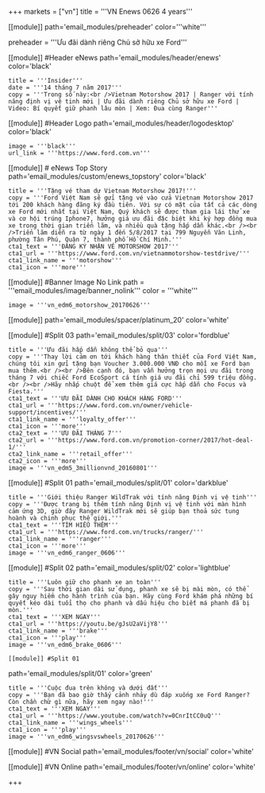 +++
markets = ["vn"]
title = '''VN Enews 0626 4 years'''


[[module]]
path='email_modules/preheader'
color='''white'''

preheader = '''Ưu đãi dành riêng Chủ sở hữu xe Ford'''

[[module]] #Header eNews
path='email_modules/header/enews'
color='black'

	title = '''Insider'''
	date = '''14 tháng 7 năm 2017'''
	copy = '''Trong số này:<br />Vietnam Motorshow 2017 | Ranger với tính năng định vị vệ tinh mới | Ưu đãi dành riêng Chủ sở hữu xe Ford | Video: Bí quyết giữ phanh lâu mòn | Xem: Đua cùng Ranger'''

[[module]] #Header Logo
path='email_modules/header/logodesktop'
color='black'

	image = '''black'''
	url_link = '''https://www.ford.com.vn'''

[[module]] # eNews Top Story
path='email_modules/custom/enews_topstory'
color='black'

	title = '''Tặng vé tham dự Vietnam Motorshow 2017!'''
	copy = '''Ford Việt Nam sẽ gửi tặng vé vào cửa Vietnam Motorshow 2017 tới 200 khách hàng đăng ký đầu tiên. Với sự có mặt của tất cả các dòng xe Ford mới nhất tại Việt Nam, Quý khách sẽ được tham gia lái thử xe và cơ hội trúng Iphone7, hưởng giá ưu đãi đặc biệt khi ký hợp đồng mua xe trong thời gian triển lãm, và nhiều quà tặng hấp dẫn khác.<br /><br />Triển lãm diễn ra từ ngày 1 đến 5/8/2017 tại 799 Nguyễn Văn Linh, phường Tân Phú, Quận 7, thành phố Hồ Chí Minh.'''
	cta1_text = '''ĐĂNG KÝ NHẬN VÉ MOTORSHOW 2017'''
	cta1_url = '''https://www.ford.com.vn/vietnammotorshow-testdrive/'''
	cta1_link_name = '''motorshow'''
	cta1_icon = '''more'''

[[module]] #Banner Image No Link
path = '''email_modules/image/banner_nolink'''
color = '''white'''

	image = '''vn_edm6_motorshow_20170626'''

[[module]]
path='email_modules/spacer/platinum_20'
color='white'

[[module]] #Split 03
path='email_modules/split/03'
color='fordblue'

	title = '''Ưu đãi hấp dẫn không thể bỏ qua'''
	copy = '''Thay lời cảm ơn tới khách hàng thân thiết của Ford Việt Nam, chúng tôi xin gửi tặng bạn Voucher 3.000.000 VNĐ cho mỗi xe Ford bạn mua thêm.<br /><br />Bên cạnh đó, bạn vẫn hưởng trọn mọi ưu đãi trong tháng 7 với chiếc Ford EcoSport cá tính giá ưu đãi chỉ 599 triệu đồng.<br /><br />Hãy nhấp chuột để xem thêm giá cực hấp dẫn cho Focus và Fiesta.'''
	cta1_text = '''ƯU ĐÃI DÀNH CHO KHÁCH HÀNG FORD'''
	cta1_url = '''https://www.ford.com.vn/owner/vehicle-support/incentives/'''
	cta1_link_name = '''loyalty_offer'''
	cta1_icon = '''more'''
    cta2_text = '''ƯU ĐÃI THÁNG 7'''
	cta2_url = '''https://www.ford.com.vn/promotion-corner/2017/hot-deal-1/'''
	cta2_link_name = '''retail_offer'''
	cta2_icon = '''more'''
	image = '''vn_edm5_3millionvnd_20160801'''

[[module]] #Split 01
path='email_modules/split/01'
color='darkblue'

	title = '''Giới thiệu Ranger WildTrak với tính năng Định vị vệ tinh'''
	copy = '''Được trang bị thêm tính năng Định vị vệ tinh với màn hình cảm ứng 3D, giờ đây Ranger WildTrak mới sẽ giúp bạn thoả sức tung hoành và chinh phục thế giới.'''
	cta1_text = '''TÌM HIỂU THÊM'''
	cta1_url = '''https://www.ford.com.vn/trucks/ranger/'''
	cta1_link_name = '''ranger'''
	cta1_icon = '''more'''
	image = '''vn_edm6_ranger_0606'''

[[module]] #Split 02
path='email_modules/split/02'
color='lightblue'

	title = '''Luôn giữ cho phanh xe an toàn'''
	copy = '''Sau thời gian dài sử dụng, phanh xe sẽ bị mài mòn, có thể gây nguy hiểm cho hành trình của bạn. Hãy cùng Ford khám phá những bí quyết kéo dài tuổi thọ cho phanh và dấu hiệu cho biết má phanh đã bị mòn.'''
	cta1_text = '''XEM NGAY'''
	cta1_url = '''https://youtu.be/gJsU2aVijY8'''
	cta1_link_name = '''brake'''
	cta1_icon = '''play'''
	image = '''vn_edm6_brake_0606'''
    
    [[module]] #Split 01
path='email_modules/split/01'
color='green'

	title = '''Cuộc đua trên không và dưới đất'''
	copy = '''Bạn đã bao giờ thấy cảnh nhảy dù đáp xuống xe Ford Ranger? Còn chần chừ gì nữa, hãy xem ngay nào!'''
	cta1_text = '''XEM NGAY'''
	cta1_url = '''https://www.youtube.com/watch?v=0CnrItCC0uQ'''
	cta1_link_name = '''wings_wheels'''
	cta1_icon = '''play'''
	image = '''vn_edm6_wingsvswheels_20170626'''

[[module]] #VN Social
path='email_modules/footer/vn/social'
color='white'

[[module]] #VN Online
path='email_modules/footer/vn/online'
color='white'


+++
